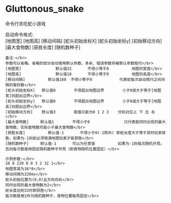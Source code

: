 # Gluttonous_snake
命令行贪吃蛇小游戏</br>

启动命令格式:</br>
\[地图宽] \[地图高] \[移动间隔] \[蛇头初始坐标X] \[蛇头初始坐标y] \[初始移动方向] \[最大食物数] \[获胜长度] \[随机数种子]</br>

	备注:</br>
	参数可以省略，省略的部分自动使用默认参数，多余、错误参数将被默认参数取代</br>
	[地图宽]			    默认值32		不得小等于0		  	地图的宽度</br>
	[地图高]		    	默认值18		不得小等于0		  	地图的高度</br>
	[移动间隔]	    	默认值160	不得小等于0			  代表蛇每次自动爬行之间间隔的毫秒数</br>
	[蛇头初始坐标X]	默认值0		不得超出地图边界		小于0或大于等于[地图宽]则超出边界</br>
	[蛇头初始坐标y]	默认值0		不得超出地图边界		小于0或大于等于[地图高]则超出边界</br>
	[初始移动方向]  	默认值3		取值只能为0 1 2 3	分别对应上 下 左 右</br>
	[最大食物数]	  	默认值1		不得小于0		    	只代表能同时出现的最大食物数，实际食物数可能小于最大食物数</br>
	[获胜长度]	    	默认值-1		不得小于0(-1除外)	即蛇长度大于等于其时玩家获胜，如果为-1则蛇必须填满地图玩家才能获胜</br>
	[随机数种子]	  	默认值-1		可以为任意值		  	如果为-1则每次随机开局，否则每次都是用固定随机数种子开局（即食物随机位置固定）</br>

	示例参数:</br>
	16 8 220 0 0 3 2 32 1</br>
	地图宽高为16*8</br>
	移动间隔为220ms</br>
	蛇头初始位置为(0,0)且方向向右</br>
	同时出现的最大食物数为2</br>
	蛇长度达到32时即获胜</br>
	每次都是用1作为随机数种子，食物位置每局固定</br>
